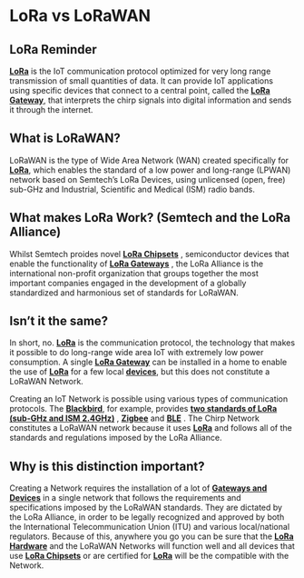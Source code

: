 # LoRa vs LoRaWAN

## LoRa Reminder

**[LoRa](LoRa-intro.md)** is the IoT communication protocol optimized for very long range transmission of small quantities of data. It can provide IoT applications using specific devices that connect to a central point, called the **[LoRa Gateway](docs/IoT-Protocols/LoRa/LoRa-Hardware.md)**, that interprets the chirp signals into digital information and sends it through the internet.

## What is LoRaWAN?

LoRaWAN is the type of Wide Area Network (WAN) created specifically for **[LoRa](LoRa-intro.md)**, which enables the standard of a low power and long-range (LPWAN) network based on Semtech’s LoRa Devices, using unlicensed (open, free) sub-GHz and Industrial, Scientific and Medical (ISM) radio bands. 

## What makes LoRa Work? (Semtech and the LoRa Alliance)

Whilst Semtech proides novel **[LoRa Chipsets](LoRa-chipsets.md)** , semiconductor devices that enable the functionality of **[LoRa Gateways](docs/IoT-Protocols/LoRa/LoRa-Hardware.md)** , the LoRa Alliance is the international non-profit organization that groups together the most important companies engaged in the development of a globally standardized and harmonious set of standards for LoRaWAN.

## Isn’t it the same?

In short, no. **[LoRa](LoRa-intro.md)** is the communication protocol, the technology that makes it possible to do long-range wide area IoT with extremely low power consumption. A single **[LoRa Gateway](docs/IoT-Protocols/LoRa/LoRa-Hardware.md)** can be installed in a home to enable the use of **[LoRa](LoRa-intro.md)** for a few local **[devices](docs/IoT-Protocols/LoRa/LoRa-Hardware.md)**, but this does not constitute a LoRaWAN Network.

Creating an IoT Network is possible using various types of communication protocols. The **[Blackbird](docs/Hardware/Blackbird.md)**, for example, provides **[two standards of LoRa (sub-GHz and ISM 2.4GHz)](Dual-band-LoRa.md)** , **[Zigbee](docs/IoT-Protocols/Zigbee/zigbee-intro.md)** and **[BLE](docs/IoT-Protocols/BLE/BLE-intro.md)** . The Chirp Network constitutes a LoRaWAN network because it uses **[LoRa](LoRa-intro.md)** and follows all of the standards and regulations imposed by the LoRa Alliance.

## Why is this distinction important?

Creating a Network requires the installation of a lot of **[Gateways and Devices](docs/IoT-Protocols/LoRa/LoRa-Hardware.md)** in a single network that follows the requirements and specifications imposed by the LoRaWAN standards. They are dictated by the LoRa Alliance, in order to be legally recognized and approved by both the International Telecommunication Union (ITU) and various local/national regulators. Because of this, anywhere you go you can be sure that the **[LoRa Hardware](docs/IoT-Protocols/LoRa/LoRa-Hardware.md)** and the LoRaWAN Networks will function well and all devices that use **[LoRa Chipsets](LoRa-chipsets.md)** or are certified for **[LoRa](LoRa-intro.md)** will be the compatible with the Network.
